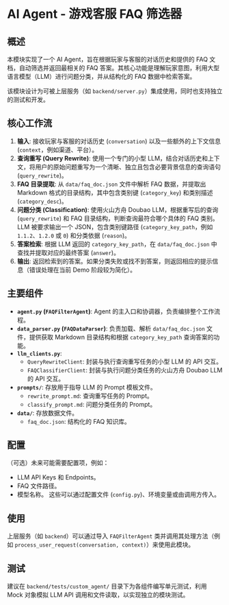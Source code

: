 # AI Agent - 游戏客服 FAQ 筛选器

## 概述

本模块实现了一个 AI Agent，旨在根据玩家与客服的对话历史和提供的 FAQ 文档，自动筛选并返回最相关的 FAQ 答案。其核心功能是理解玩家意图，利用大型语言模型（LLM）进行问题分类，并从结构化的 FAQ 数据中检索答案。

该模块设计为可被上层服务（如 `backend/server.py`）集成使用，同时也支持独立的测试和开发。

## 核心工作流

1.  **输入**: 接收玩家与客服的对话历史 (`conversation`) 以及一些额外的上下文信息 (`context`，例如渠道、平台）。
2.  **查询重写 (Query Rewrite)**: 使用一个专门的小型 LLM，结合对话历史和上下文，将用户的原始问题重写为一个清晰、独立且包含必要背景信息的查询语句 (`query_rewrite`)。
3.  **FAQ 目录提取**: 从 `data/faq_doc.json` 文件中解析 FAQ 数据，并提取出 Markdown 格式的目录结构，其中包含类别键 (`category_key`) 和类别描述 (`category_desc`)。
4.  **问题分类 (Classification)**: 使用火山方舟 Doubao LLM，根据重写后的查询 (`query_rewrite`) 和 FAQ 目录结构，判断查询最符合哪个具体的 FAQ 类别。LLM 被要求输出一个 JSON，包含类别键路径 (`category_key_path`，例如 `1.1.2`、`1.2.0` 或 `0`) 和分类依据 (`reason`)。
5.  **答案检索**: 根据 LLM 返回的 `category_key_path`，在 `data/faq_doc.json` 中查找并提取对应的最终答案 (`answer`)。
6.  **输出**: 返回检索到的答案。如果分类失败或找不到答案，则返回相应的提示信息（错误处理在当前 Demo 阶段较为简化）。

## 主要组件

*   **`agent.py` (`FAQFilterAgent`)**: Agent 的主入口和协调器，负责编排整个工作流程。
*   **`data_parser.py` (`FAQDataParser`)**: 负责加载、解析 `data/faq_doc.json` 文件，提供获取 Markdown 目录结构和根据 `category_key_path` 查询答案的功能。
*   **`llm_clients.py`**:
    *   `QueryRewriteClient`: 封装与执行查询重写任务的小型 LLM 的 API 交互。
    *   `FAQClassifierClient`: 封装与执行问题分类任务的火山方舟 Doubao LLM 的 API 交互。
*   **`prompts/`**: 存放用于指导 LLM 的 Prompt 模板文件。
    *   `rewrite_prompt.md`: 查询重写任务的 Prompt。
    *   `classify_prompt.md`: 问题分类任务的 Prompt。
*   **`data/`**: 存放数据文件。
    *   `faq_doc.json`: 结构化的 FAQ 知识库。

## 配置

（可选）未来可能需要配置项，例如：
*   LLM API Keys 和 Endpoints。
*   FAQ 文件路径。
*   模型名称。
这些可以通过配置文件 (`config.py`)、环境变量或由调用方传入。

## 使用

上层服务（如 `backend`）可以通过导入 `FAQFilterAgent` 类并调用其处理方法（例如 `process_user_request(conversation, context)`）来使用此模块。

## 测试

建议在 `backend/tests/custom_agent/` 目录下为各组件编写单元测试，利用 Mock 对象模拟 LLM API 调用和文件读取，以实现独立的模块测试。 